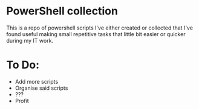 # PowerShell collection
This is a repo of powershell scripts I've either created or collected that I've found useful making small repetitive tasks that little bit easier or quicker during my IT work.

# To Do:

- Add more scripts
- Organise said scripts
- ???
- Profit
